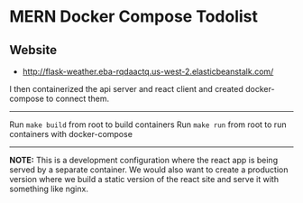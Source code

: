 # MERN Docker Compose Todolist

<!-- I followed [this tutorial](https://medium.com/swlh/how-to-create-your-first-mern-mongodb-express-js-react-js-and-node-js-stack-7e8b20463e66) to get basic app working. -->

## Website

- http://flask-weather.eba-rqdaactq.us-west-2.elasticbeanstalk.com/

I then containerized the api server and react client and created docker-compose to connect them.

---

Run `make build` from root to build containers
Run `make run` from root to run containers with docker-compose

---

<!-- add -->

**NOTE:** This is a development configuration where the react app is being served by a separate container. We would also want to create a production version where we build a static version of the react site and serve it with something like nginx.
